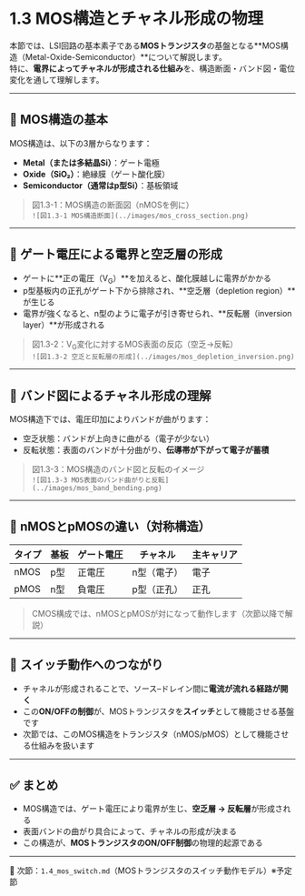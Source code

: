 # 1.3 MOS構造とチャネル形成の物理

本節では、LSI回路の基本素子である**MOSトランジスタ**の基盤となる**MOS構造（Metal-Oxide-Semiconductor）**について解説します。  
特に、**電界によってチャネルが形成される仕組み**を、構造断面・バンド図・電位変化を通して理解します。

---

## 🔹 MOS構造の基本

MOS構造は、以下の3層からなります：

- **Metal（または多結晶Si）**：ゲート電極
- **Oxide（SiO₂）**：絶縁膜（ゲート酸化膜）
- **Semiconductor（通常はp型Si）**：基板領域

> 図1.3-1：MOS構造の断面図（nMOSを例に）  
> `![図1.3-1 MOS構造断面](../images/mos_cross_section.png)`

---

## 🔹 ゲート電圧による電界と空乏層の形成

- ゲートに**正の電圧（V<sub>G</sub>）**を加えると、酸化膜越しに電界がかかる
- p型基板内の正孔がゲート下から排除され、**空乏層（depletion region）**が生じる
- 電界が強くなると、n型のように電子が引き寄せられ、**反転層（inversion layer）**が形成される

> 図1.3-2：V<sub>G</sub>変化に対するMOS表面の反応（空乏→反転）  
> `![図1.3-2 空乏と反転層の形成](../images/mos_depletion_inversion.png)`

---

## 🔹 バンド図によるチャネル形成の理解

MOS構造下では、電圧印加によりバンドが曲がります：

- 空乏状態：バンドが上向きに曲がる（電子が少ない）
- 反転状態：表面のバンドが十分曲がり、**伝導帯が下がって電子が蓄積**

> 図1.3-3：MOS構造のバンド図と反転のイメージ  
> `![図1.3-3 MOS表面のバンド曲がりと反転](../images/mos_band_bending.png)`

---

## 🔹 nMOSとpMOSの違い（対称構造）

| タイプ | 基板 | ゲート電圧 | チャネル | 主キャリア |
|--------|------|-------------|----------|------------|
| nMOS | p型 | 正電圧 | n型（電子） | 電子 |
| pMOS | n型 | 負電圧 | p型（正孔） | 正孔 |

> CMOS構成では、nMOSとpMOSが対になって動作します（次節以降で解説）

---

## 🔹 スイッチ動作へのつながり

- チャネルが形成されることで、ソース–ドレイン間に**電流が流れる経路が開く**
- この**ON/OFFの制御**が、MOSトランジスタを**スイッチ**として機能させる基盤です
- 次節では、このMOS構造をトランジスタ（nMOS/pMOS）として機能させる仕組みを扱います

---

## ✅ まとめ

- MOS構造では、ゲート電圧により電界が生じ、**空乏層 → 反転層**が形成される
- 表面バンドの曲がり具合によって、チャネルの形成が決まる
- この構造が、**MOSトランジスタのON/OFF制御**の物理的起源である

---

📎 次節：`1.4_mos_switch.md`（MOSトランジスタのスイッチ動作モデル）※予定節
